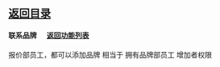 ## [返回目录](../../readme.md)  
#### 联系品牌 &nbsp;&nbsp;&nbsp;&nbsp; [返回功能列表](../5_Function.md)

报价部员工，都可以添加品牌 相当于 拥有品牌部员工 增加者权限
